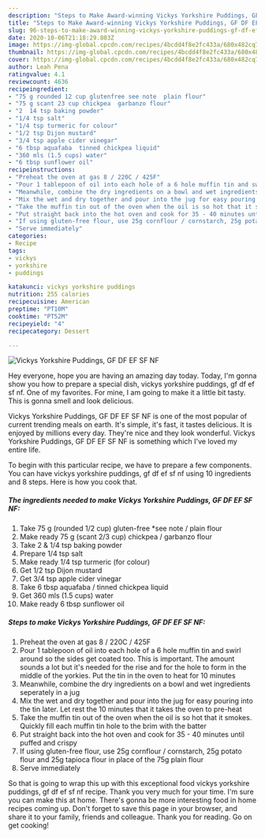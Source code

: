 ```yaml
---
description: "Steps to Make Award-winning Vickys Yorkshire Puddings, GF DF EF SF NF"
title: "Steps to Make Award-winning Vickys Yorkshire Puddings, GF DF EF SF NF"
slug: 96-steps-to-make-award-winning-vickys-yorkshire-puddings-gf-df-ef-sf-nf
date: 2020-10-06T21:18:29.803Z
image: https://img-global.cpcdn.com/recipes/4bcdd4f8e2fc433a/680x482cq70/vickys-yorkshire-puddings-gf-df-ef-sf-nf-recipe-main-photo.jpg
thumbnail: https://img-global.cpcdn.com/recipes/4bcdd4f8e2fc433a/680x482cq70/vickys-yorkshire-puddings-gf-df-ef-sf-nf-recipe-main-photo.jpg
cover: https://img-global.cpcdn.com/recipes/4bcdd4f8e2fc433a/680x482cq70/vickys-yorkshire-puddings-gf-df-ef-sf-nf-recipe-main-photo.jpg
author: Leah Pena
ratingvalue: 4.1
reviewcount: 4636
recipeingredient:
- "75 g rounded 12 cup glutenfree see note  plain flour"
- "75 g scant 23 cup chickpea  garbanzo flour"
- "2  14 tsp baking powder"
- "1/4 tsp salt"
- "1/4 tsp turmeric for colour"
- "1/2 tsp Dijon mustard"
- "3/4 tsp apple cider vinegar"
- "6 tbsp aquafaba  tinned chickpea liquid"
- "360 mls (1.5 cups) water"
- "6 tbsp sunflower oil"
recipeinstructions:
- "Preheat the oven at gas 8 / 220C / 425F"
- "Pour 1 tablepoon of oil into each hole of a 6 hole muffin tin and swirl around so the sides get coated too. This is important. The amount sounds a lot but it&#39;s needed for the rise and for the hole to form in the middle of the yorkies. Put the tin in the oven to heat for 10 minutes"
- "Meanwhile, combine the dry ingredients on a bowl and wet ingredients seperately in a jug"
- "Mix the wet and dry together and pour into the jug for easy pouring into the tin later. Let rest the 10 minutes that it takes the oven to pre-heat"
- "Take the muffin tin out of the oven when the oil is so hot that it smokes. Quickly fill each muffin tin hole to the brim with the batter"
- "Put straight back into the hot oven and cook for 35 - 40 minutes until puffed and crispy"
- "If using gluten-free flour, use 25g cornflour / cornstarch, 25g potato flour and 25g tapioca flour in place of the 75g plain flour"
- "Serve immediately"
categories:
- Recipe
tags:
- vickys
- yorkshire
- puddings

katakunci: vickys yorkshire puddings 
nutrition: 255 calories
recipecuisine: American
preptime: "PT10M"
cooktime: "PT52M"
recipeyield: "4"
recipecategory: Dessert

---
```



![Vickys Yorkshire Puddings, GF DF EF SF NF](https://img-global.cpcdn.com/recipes/4bcdd4f8e2fc433a/680x482cq70/vickys-yorkshire-puddings-gf-df-ef-sf-nf-recipe-main-photo.jpg)

Hey everyone, hope you are having an amazing day today. Today, I'm gonna show you how to prepare a special dish, vickys yorkshire puddings, gf df ef sf nf. One of my favorites. For mine, I am going to make it a little bit tasty. This is gonna smell and look delicious.

Vickys Yorkshire Puddings, GF DF EF SF NF is one of the most popular of current trending meals on earth. It's simple, it's fast, it tastes delicious. It is enjoyed by millions every day. They're nice and they look wonderful. Vickys Yorkshire Puddings, GF DF EF SF NF is something which I've loved my entire life.




To begin with this particular recipe, we have to prepare a few components. You can have vickys yorkshire puddings, gf df ef sf nf using 10 ingredients and 8 steps. Here is how you cook that.

<!--inarticleads1-->

##### The ingredients needed to make Vickys Yorkshire Puddings, GF DF EF SF NF:

1. Take 75 g (rounded 1/2 cup) gluten-free *see note / plain flour
1. Make ready 75 g (scant 2/3 cup) chickpea / garbanzo flour
1. Take 2 &amp; 1/4 tsp baking powder
1. Prepare 1/4 tsp salt
1. Make ready 1/4 tsp turmeric (for colour)
1. Get 1/2 tsp Dijon mustard
1. Get 3/4 tsp apple cider vinegar
1. Take 6 tbsp aquafaba / tinned chickpea liquid
1. Get 360 mls (1.5 cups) water
1. Make ready 6 tbsp sunflower oil




<!--inarticleads2-->

##### Steps to make Vickys Yorkshire Puddings, GF DF EF SF NF:

1. Preheat the oven at gas 8 / 220C / 425F
1. Pour 1 tablepoon of oil into each hole of a 6 hole muffin tin and swirl around so the sides get coated too. This is important. The amount sounds a lot but it&#39;s needed for the rise and for the hole to form in the middle of the yorkies. Put the tin in the oven to heat for 10 minutes
1. Meanwhile, combine the dry ingredients on a bowl and wet ingredients seperately in a jug
1. Mix the wet and dry together and pour into the jug for easy pouring into the tin later. Let rest the 10 minutes that it takes the oven to pre-heat
1. Take the muffin tin out of the oven when the oil is so hot that it smokes. Quickly fill each muffin tin hole to the brim with the batter
1. Put straight back into the hot oven and cook for 35 - 40 minutes until puffed and crispy
1. If using gluten-free flour, use 25g cornflour / cornstarch, 25g potato flour and 25g tapioca flour in place of the 75g plain flour
1. Serve immediately




So that is going to wrap this up with this exceptional food vickys yorkshire puddings, gf df ef sf nf recipe. Thank you very much for your time. I'm sure you can make this at home. There's gonna be more interesting food in home recipes coming up. Don't forget to save this page in your browser, and share it to your family, friends and colleague. Thank you for reading. Go on get cooking!
